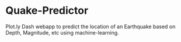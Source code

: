 # Quake-Predictor
Plot.ly Dash webapp to predict the location of an Earthquake based on Depth, Magnitude, etc using machine-learning.

